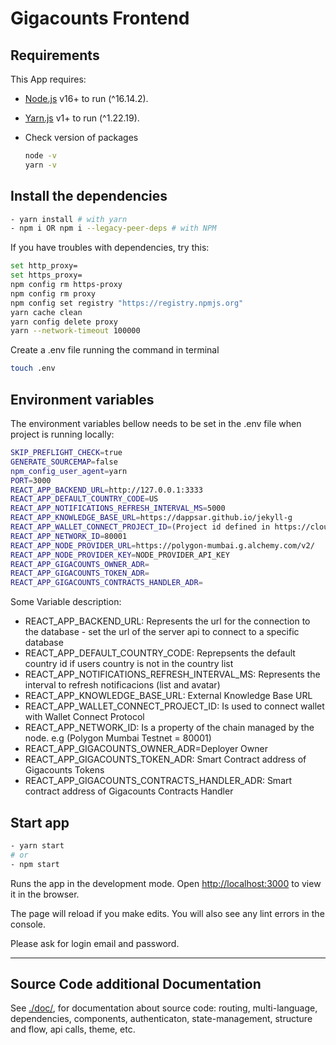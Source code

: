 # Gigacounts Frontend

## Requirements 

This App requires:

- [Node.js](https://nodejs.org/) v16+ to run (^16.14.2).
- [Yarn.js](https://classic.yarnpkg.com/en/docs/install) v1+ to run (^1.22.19).

- Check version of packages

  ```sh
  node -v
  yarn -v
  ```

## Install the dependencies

```sh
- yarn install # with yarn
- npm i OR npm i --legacy-peer-deps # with NPM
```

If you have troubles with dependencies, try this:

```sh
set http_proxy=
set https_proxy=
npm config rm https-proxy
npm config rm proxy
npm config set registry "https://registry.npmjs.org"
yarn cache clean
yarn config delete proxy
yarn --network-timeout 100000
```

Create a .env file running the command in terminal

```sh
touch .env
```

## Environment variables

The environment variables bellow needs to be set in the .env file when project is running locally:

```sh
SKIP_PREFLIGHT_CHECK=true
GENERATE_SOURCEMAP=false
npm_config_user_agent=yarn
PORT=3000
REACT_APP_BACKEND_URL=http://127.0.0.1:3333
REACT_APP_DEFAULT_COUNTRY_CODE=US
REACT_APP_NOTIFICATIONS_REFRESH_INTERVAL_MS=5000
REACT_APP_KNOWLEDGE_BASE_URL=https://dappsar.github.io/jekyll-g
REACT_APP_WALLET_CONNECT_PROJECT_ID=(Project id defined in https://cloud.walletconnect.com/)
REACT_APP_NETWORK_ID=80001
REACT_APP_NODE_PROVIDER_URL=https://polygon-mumbai.g.alchemy.com/v2/
REACT_APP_NODE_PROVIDER_KEY=NODE_PROVIDER_API_KEY
REACT_APP_GIGACOUNTS_OWNER_ADR=
REACT_APP_GIGACOUNTS_TOKEN_ADR=
REACT_APP_GIGACOUNTS_CONTRACTS_HANDLER_ADR=
```

Some Variable description:

- REACT_APP_BACKEND_URL: Represents the url for the connection to the database - set the url of the server api to connect to a specific database
- REACT_APP_DEFAULT_COUNTRY_CODE: Reprepsents the default country id if users country is not in the country list
- REACT_APP_NOTIFICATIONS_REFRESH_INTERVAL_MS: Represents the interval to refresh notificacions (list and avatar)
- REACT_APP_KNOWLEDGE_BASE_URL: External Knowledge Base URL
- REACT_APP_WALLET_CONNECT_PROJECT_ID: Is used to connect wallet with Wallet Connect Protocol
- REACT_APP_NETWORK_ID: Is a property of the chain managed by the node. e.g (Polygon Mumbai Testnet = 80001)
- REACT_APP_GIGACOUNTS_OWNER_ADR=Deployer Owner
- REACT_APP_GIGACOUNTS_TOKEN_ADR: Smart Contract address of Gigacounts Tokens
- REACT_APP_GIGACOUNTS_CONTRACTS_HANDLER_ADR: Smart contract address of Gigacounts Contracts Handler
## Start app

```sh
- yarn start
# or
- npm start
```

Runs the app in the development mode.
Open [http://localhost:3000](http://localhost:3000) to view it in the browser.

The page will reload if you make edits.
You will also see any lint errors in the console.

Please ask for login email and password.

---

## Source Code additional Documentation


See [./doc/](./.doc/index.md), for documentation about source code: routing, multi-language, dependencies, components, authenticaton, state-management, structure and flow, api calls, theme, etc.
